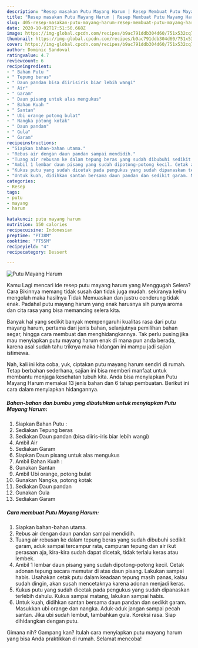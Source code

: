 ```yaml
---
description: "Resep masakan Putu Mayang Harum | Resep Membuat Putu Mayang Harum Yang Enak Dan Mudah"
title: "Resep masakan Putu Mayang Harum | Resep Membuat Putu Mayang Harum Yang Enak Dan Mudah"
slug: 405-resep-masakan-putu-mayang-harum-resep-membuat-putu-mayang-harum-yang-enak-dan-mudah
date: 2020-10-02T17:51:50.668Z
image: https://img-global.cpcdn.com/recipes/b9ac791ddb304d60/751x532cq70/putu-mayang-harum-foto-resep-utama.jpg
thumbnail: https://img-global.cpcdn.com/recipes/b9ac791ddb304d60/751x532cq70/putu-mayang-harum-foto-resep-utama.jpg
cover: https://img-global.cpcdn.com/recipes/b9ac791ddb304d60/751x532cq70/putu-mayang-harum-foto-resep-utama.jpg
author: Dominic Sandoval
ratingvalue: 4.7
reviewcount: 6
recipeingredient:
- " Bahan Putu "
- " Tepung beras"
- " Daun pandan bisa diirisiris biar lebih wangi"
- " Air"
- " Garam"
- " Daun pisang untuk alas mengukus"
- " Bahan Kuah "
- " Santan"
- " Ubi orange potong bulat"
- " Nangka potong kotak"
- " Daun pandan"
- " Gula"
- " Garam"
recipeinstructions:
- "Siapkan bahan-bahan utama."
- "Rebus air dengan daun pandan sampai mendidih."
- "Tuang air rebusan ke dalam tepung beras yang sudah dibubuhi sedikit garam, aduk sampai tercampur rata, campuran tepung dan air ikut perasaan aja, kira-kira sudah dapat dicetak, tidak terlalu keras atau lembek."
- "Ambil 1 lembar daun pisang yang sudah dipotong-potong kecil. Cetak adonan tepung secara memutar di atas daun pisang. Lakukan sampai habis. Usahakan cetak putu dalam keadaan tepung masih panas, kalau sudah dingin, akan susah mencetaknya karena adonan menjadi keras."
- "Kukus putu yang sudah dicetak pada pengukus yang sudah dipanaskan terlebih dahulu. Kukus sampai matang, lakukan sampai habis."
- "Untuk kuah, didihkan santan bersama daun pandan dan sedikit garam. Masukkan ubi orange dan nangka. Aduk-aduk jangan sampai pecah santan. Jika ubi sudah lembut, tambahkan gula. Koreksi rasa. Siap dihidangkan dengan putu."
categories:
- Resep
tags:
- putu
- mayang
- harum

katakunci: putu mayang harum 
nutrition: 150 calories
recipecuisine: Indonesian
preptime: "PT38M"
cooktime: "PT55M"
recipeyield: "4"
recipecategory: Dessert

---
```



![Putu Mayang Harum](https://img-global.cpcdn.com/recipes/b9ac791ddb304d60/751x532cq70/putu-mayang-harum-foto-resep-utama.jpg)

Kamu Lagi mencari ide resep putu mayang harum yang Menggugah Selera? Cara Bikinnya memang tidak susah dan tidak juga mudah. sekiranya keliru mengolah maka hasilnya Tidak Memuaskan dan justru cenderung tidak enak. Padahal putu mayang harum yang enak harusnya sih punya aroma dan cita rasa yang bisa memancing selera kita.

Banyak hal yang sedikit banyak mempengaruhi kualitas rasa dari putu mayang harum, pertama dari jenis bahan, selanjutnya pemilihan bahan segar, hingga cara membuat dan menghidangkannya. Tak perlu pusing jika mau menyiapkan putu mayang harum enak di mana pun anda berada, karena asal sudah tahu triknya maka hidangan ini mampu jadi sajian istimewa.




Nah, kali ini kita coba, yuk, ciptakan putu mayang harum sendiri di rumah. Tetap berbahan sederhana, sajian ini bisa memberi manfaat untuk membantu menjaga kesehatan tubuh kita. Anda bisa menyiapkan Putu Mayang Harum memakai 13 jenis bahan dan 6 tahap pembuatan. Berikut ini cara dalam menyiapkan hidangannya.

<!--inarticleads1-->

##### Bahan-bahan dan bumbu yang dibutuhkan untuk menyiapkan Putu Mayang Harum:

1. Siapkan  Bahan Putu :
1. Sediakan  Tepung beras
1. Sediakan  Daun pandan (bisa diiris-iris biar lebih wangi)
1. Ambil  Air
1. Sediakan  Garam
1. Siapkan  Daun pisang untuk alas mengukus
1. Ambil  Bahan Kuah :
1. Gunakan  Santan
1. Ambil  Ubi orange, potong bulat
1. Gunakan  Nangka, potong kotak
1. Sediakan  Daun pandan
1. Gunakan  Gula
1. Sediakan  Garam




<!--inarticleads2-->

##### Cara membuat Putu Mayang Harum:

1. Siapkan bahan-bahan utama.
1. Rebus air dengan daun pandan sampai mendidih.
1. Tuang air rebusan ke dalam tepung beras yang sudah dibubuhi sedikit garam, aduk sampai tercampur rata, campuran tepung dan air ikut perasaan aja, kira-kira sudah dapat dicetak, tidak terlalu keras atau lembek.
1. Ambil 1 lembar daun pisang yang sudah dipotong-potong kecil. Cetak adonan tepung secara memutar di atas daun pisang. Lakukan sampai habis. Usahakan cetak putu dalam keadaan tepung masih panas, kalau sudah dingin, akan susah mencetaknya karena adonan menjadi keras.
1. Kukus putu yang sudah dicetak pada pengukus yang sudah dipanaskan terlebih dahulu. Kukus sampai matang, lakukan sampai habis.
1. Untuk kuah, didihkan santan bersama daun pandan dan sedikit garam. Masukkan ubi orange dan nangka. Aduk-aduk jangan sampai pecah santan. Jika ubi sudah lembut, tambahkan gula. Koreksi rasa. Siap dihidangkan dengan putu.




Gimana nih? Gampang kan? Itulah cara menyiapkan putu mayang harum yang bisa Anda praktikkan di rumah. Selamat mencoba!
